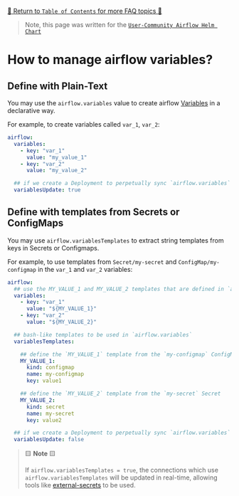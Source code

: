[🔗 Return to `Table of Contents` for more FAQ topics 🔗](https://github.com/airflow-helm/charts/tree/main/charts/airflow#frequently-asked-questions)

> Note, this page was written for the [`User-Community Airflow Helm Chart`](https://github.com/airflow-helm/charts/tree/main/charts/airflow)

# How to manage airflow variables?

## Define with Plain-Text

You may use the `airflow.variables` value to create airflow [Variables](https://airflow.apache.org/docs/apache-airflow/stable/concepts.html#variables) in a declarative way.

For example, to create variables called `var_1`, `var_2`:

```yaml
airflow:
  variables:
    - key: "var_1"
      value: "my_value_1"
    - key: "var_2"
      value: "my_value_2"

  ## if we create a Deployment to perpetually sync `airflow.variables`
  variablesUpdate: true
```

## Define with templates from Secrets or ConfigMaps

You may use `airflow.variablesTemplates` to extract string templates from keys in Secrets or Configmaps.

For example, to use templates from `Secret/my-secret` and `ConfigMap/my-configmap` in the `var_1` and `var_2` variables:

```yaml
airflow:
  ## use the MY_VALUE_1 and MY_VALUE_2 templates that are defined in `airflow.variablesTemplates`
  variables:
    - key: "var_1"
      value: "${MY_VALUE_1}"
    - key: "var_2"
      value: "${MY_VALUE_2}"

  ## bash-like templates to be used in `airflow.variables`
  variablesTemplates:

    ## define the `MY_VALUE_1` template from the `my-configmap` ConfigMap
    MY_VALUE_1:
      kind: configmap
      name: my-configmap
      key: value1

    ## define the `MY_VALUE_2` template from the `my-secret` Secret
    MY_VALUE_2:
      kind: secret
      name: my-secret
      key: value2

  ## if we create a Deployment to perpetually sync `airflow.variables`
  variablesUpdate: false
```

> 🟨 __Note__ 🟨
>
> If `airflow.variablesTemplates = true`, the connections which use `airflow.variablesTemplates` will be updated in real-time,
> allowing tools like [external-secrets](https://github.com/external-secrets/kubernetes-external-secrets) to be used.
